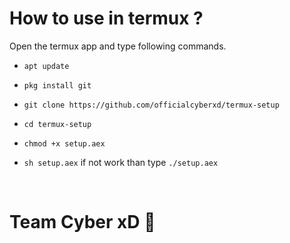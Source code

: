 # How to use in termux ?

Open the termux app and type following commands.

* `apt update`

* `pkg install git`

* `git clone https://github.com/officialcyberxd/termux-setup`

* `cd termux-setup`

* `chmod +x setup.aex`

* `sh setup.aex` if not work than type `./setup.aex`

<br/>

# Team Cyber xD 🌠
